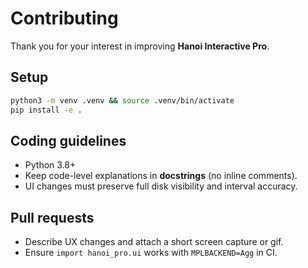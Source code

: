 # Contributing

Thank you for your interest in improving **Hanoi Interactive Pro**.

## Setup
```bash
python3 -m venv .venv && source .venv/bin/activate
pip install -e .
```

## Coding guidelines
- Python 3.8+
- Keep code-level explanations in **docstrings** (no inline comments).
- UI changes must preserve full disk visibility and interval accuracy.

## Pull requests
- Describe UX changes and attach a short screen capture or gif.
- Ensure `import hanoi_pro.ui` works with `MPLBACKEND=Agg` in CI.
